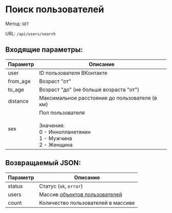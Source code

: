 # Поиск пользователей
Метод: `GET`

URL: `/api/users/search`
## Входящие параметры:
| Параметр | Описание |
| ------------ | ------------ |
| user | ID пользователя ВКонтакте |
| from_age | Возраст "от" |
| to_age | Возраст "до" (не больше возраста "от") |
| distance | Максимальное расстояние до пользователя (в км) |
| sex | Пол пользователя <br><br> Значения: <br> 0 - Иннопланетянин <br> 1 - Мужчина <br> 2 - Женщина |

## Возвращаемый JSON:
| Параметр | Описание |
| ------------ | ------------ |
| status | Статус (`ok`, `error`) |
| users | Массив [объектов пользователей](/{{route}}/{{version}}/objects/user "Объект пользователя") |
| count | Количество пользователей в массиве |

